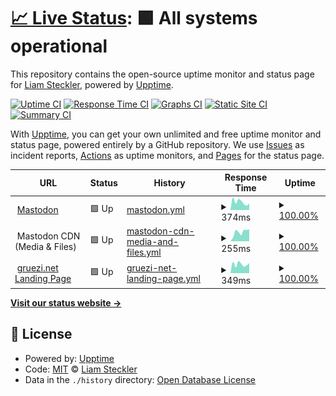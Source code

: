 # [📈 Live Status](https://demo.upptime.js.org): <!--live status--> **🟩 All systems operational**

This repository contains the open-source uptime monitor and status page for [Liam Steckler](https://liamsteckler.com), powered by [Upptime](https://github.com/upptime/upptime).

[![Uptime CI](https://github.com/buckbanzai/status-gruezi-net/workflows/Uptime%20CI/badge.svg)](https://github.com/buckbanzai/status-gruezi-net/actions?query=workflow%3A%22Uptime+CI%22)
[![Response Time CI](https://github.com/buckbanzai/status-gruezi-net/workflows/Response%20Time%20CI/badge.svg)](https://github.com/buckbanzai/status-gruezi-net/actions?query=workflow%3A%22Response+Time+CI%22)
[![Graphs CI](https://github.com/buckbanzai/status-gruezi-net/workflows/Graphs%20CI/badge.svg)](https://github.com/buckbanzai/status-gruezi-net/actions?query=workflow%3A%22Graphs+CI%22)
[![Static Site CI](https://github.com/buckbanzai/status-gruezi-net/workflows/Static%20Site%20CI/badge.svg)](https://github.com/buckbanzai/status-gruezi-net/actions?query=workflow%3A%22Static+Site+CI%22)
[![Summary CI](https://github.com/buckbanzai/status-gruezi-net/workflows/Summary%20CI/badge.svg)](https://github.com/buckbanzai/status-gruezi-net/actions?query=workflow%3A%22Summary+CI%22)

With [Upptime](https://upptime.js.org), you can get your own unlimited and free uptime monitor and status page, powered entirely by a GitHub repository. We use [Issues](https://github.com/buckbanzai/status-gruezi-net/issues) as incident reports, [Actions](https://github.com/buckbanzai/status-gruezi-net/actions) as uptime monitors, and [Pages](https://demo.upptime.js.org) for the status page.

<!--start: status pages-->
<!-- This summary is generated by Upptime (https://github.com/upptime/upptime) -->
<!-- Do not edit this manually, your changes will be overwritten -->
<!-- prettier-ignore -->
| URL | Status | History | Response Time | Uptime |
| --- | ------ | ------- | ------------- | ------ |
| <img alt="" src="https://icons.duckduckgo.com/ip3/mastodon.gruezi.net.ico" height="13"> [Mastodon](https://mastodon.gruezi.net) | 🟩 Up | [mastodon.yml](https://github.com/buckbanzai/status-gruezi-net/commits/HEAD/history/mastodon.yml) | <details><summary><img alt="Response time graph" src="./graphs/mastodon/response-time-week.png" height="20"> 374ms</summary><br><a href="https://status.gruezi.net/history/mastodon"><img alt="Response time 379" src="https://img.shields.io/endpoint?url=https%3A%2F%2Fraw.githubusercontent.com%2Fbuckbanzai%2Fstatus-gruezi-net%2FHEAD%2Fapi%2Fmastodon%2Fresponse-time.json"></a><br><a href="https://status.gruezi.net/history/mastodon"><img alt="24-hour response time 301" src="https://img.shields.io/endpoint?url=https%3A%2F%2Fraw.githubusercontent.com%2Fbuckbanzai%2Fstatus-gruezi-net%2FHEAD%2Fapi%2Fmastodon%2Fresponse-time-day.json"></a><br><a href="https://status.gruezi.net/history/mastodon"><img alt="7-day response time 374" src="https://img.shields.io/endpoint?url=https%3A%2F%2Fraw.githubusercontent.com%2Fbuckbanzai%2Fstatus-gruezi-net%2FHEAD%2Fapi%2Fmastodon%2Fresponse-time-week.json"></a><br><a href="https://status.gruezi.net/history/mastodon"><img alt="30-day response time 377" src="https://img.shields.io/endpoint?url=https%3A%2F%2Fraw.githubusercontent.com%2Fbuckbanzai%2Fstatus-gruezi-net%2FHEAD%2Fapi%2Fmastodon%2Fresponse-time-month.json"></a><br><a href="https://status.gruezi.net/history/mastodon"><img alt="1-year response time 369" src="https://img.shields.io/endpoint?url=https%3A%2F%2Fraw.githubusercontent.com%2Fbuckbanzai%2Fstatus-gruezi-net%2FHEAD%2Fapi%2Fmastodon%2Fresponse-time-year.json"></a></details> | <details><summary><a href="https://status.gruezi.net/history/mastodon">100.00%</a></summary><a href="https://status.gruezi.net/history/mastodon"><img alt="All-time uptime 99.99%" src="https://img.shields.io/endpoint?url=https%3A%2F%2Fraw.githubusercontent.com%2Fbuckbanzai%2Fstatus-gruezi-net%2FHEAD%2Fapi%2Fmastodon%2Fuptime.json"></a><br><a href="https://status.gruezi.net/history/mastodon"><img alt="24-hour uptime 100.00%" src="https://img.shields.io/endpoint?url=https%3A%2F%2Fraw.githubusercontent.com%2Fbuckbanzai%2Fstatus-gruezi-net%2FHEAD%2Fapi%2Fmastodon%2Fuptime-day.json"></a><br><a href="https://status.gruezi.net/history/mastodon"><img alt="7-day uptime 100.00%" src="https://img.shields.io/endpoint?url=https%3A%2F%2Fraw.githubusercontent.com%2Fbuckbanzai%2Fstatus-gruezi-net%2FHEAD%2Fapi%2Fmastodon%2Fuptime-week.json"></a><br><a href="https://status.gruezi.net/history/mastodon"><img alt="30-day uptime 100.00%" src="https://img.shields.io/endpoint?url=https%3A%2F%2Fraw.githubusercontent.com%2Fbuckbanzai%2Fstatus-gruezi-net%2FHEAD%2Fapi%2Fmastodon%2Fuptime-month.json"></a><br><a href="https://status.gruezi.net/history/mastodon"><img alt="1-year uptime 100.00%" src="https://img.shields.io/endpoint?url=https%3A%2F%2Fraw.githubusercontent.com%2Fbuckbanzai%2Fstatus-gruezi-net%2FHEAD%2Fapi%2Fmastodon%2Fuptime-year.json"></a></details>
| <img alt="" src="https://icons.duckduckgo.com/ip3/null.ico" height="13"> Mastodon CDN (Media & Files) | 🟩 Up | [mastodon-cdn-media-and-files.yml](https://github.com/buckbanzai/status-gruezi-net/commits/HEAD/history/mastodon-cdn-media-and-files.yml) | <details><summary><img alt="Response time graph" src="./graphs/mastodon-cdn-media-and-files/response-time-week.png" height="20"> 255ms</summary><br><a href="https://status.gruezi.net/history/mastodon-cdn-media-and-files"><img alt="Response time 288" src="https://img.shields.io/endpoint?url=https%3A%2F%2Fraw.githubusercontent.com%2Fbuckbanzai%2Fstatus-gruezi-net%2FHEAD%2Fapi%2Fmastodon-cdn-media-and-files%2Fresponse-time.json"></a><br><a href="https://status.gruezi.net/history/mastodon-cdn-media-and-files"><img alt="24-hour response time 330" src="https://img.shields.io/endpoint?url=https%3A%2F%2Fraw.githubusercontent.com%2Fbuckbanzai%2Fstatus-gruezi-net%2FHEAD%2Fapi%2Fmastodon-cdn-media-and-files%2Fresponse-time-day.json"></a><br><a href="https://status.gruezi.net/history/mastodon-cdn-media-and-files"><img alt="7-day response time 255" src="https://img.shields.io/endpoint?url=https%3A%2F%2Fraw.githubusercontent.com%2Fbuckbanzai%2Fstatus-gruezi-net%2FHEAD%2Fapi%2Fmastodon-cdn-media-and-files%2Fresponse-time-week.json"></a><br><a href="https://status.gruezi.net/history/mastodon-cdn-media-and-files"><img alt="30-day response time 224" src="https://img.shields.io/endpoint?url=https%3A%2F%2Fraw.githubusercontent.com%2Fbuckbanzai%2Fstatus-gruezi-net%2FHEAD%2Fapi%2Fmastodon-cdn-media-and-files%2Fresponse-time-month.json"></a><br><a href="https://status.gruezi.net/history/mastodon-cdn-media-and-files"><img alt="1-year response time 238" src="https://img.shields.io/endpoint?url=https%3A%2F%2Fraw.githubusercontent.com%2Fbuckbanzai%2Fstatus-gruezi-net%2FHEAD%2Fapi%2Fmastodon-cdn-media-and-files%2Fresponse-time-year.json"></a></details> | <details><summary><a href="https://status.gruezi.net/history/mastodon-cdn-media-and-files">100.00%</a></summary><a href="https://status.gruezi.net/history/mastodon-cdn-media-and-files"><img alt="All-time uptime 99.96%" src="https://img.shields.io/endpoint?url=https%3A%2F%2Fraw.githubusercontent.com%2Fbuckbanzai%2Fstatus-gruezi-net%2FHEAD%2Fapi%2Fmastodon-cdn-media-and-files%2Fuptime.json"></a><br><a href="https://status.gruezi.net/history/mastodon-cdn-media-and-files"><img alt="24-hour uptime 100.00%" src="https://img.shields.io/endpoint?url=https%3A%2F%2Fraw.githubusercontent.com%2Fbuckbanzai%2Fstatus-gruezi-net%2FHEAD%2Fapi%2Fmastodon-cdn-media-and-files%2Fuptime-day.json"></a><br><a href="https://status.gruezi.net/history/mastodon-cdn-media-and-files"><img alt="7-day uptime 100.00%" src="https://img.shields.io/endpoint?url=https%3A%2F%2Fraw.githubusercontent.com%2Fbuckbanzai%2Fstatus-gruezi-net%2FHEAD%2Fapi%2Fmastodon-cdn-media-and-files%2Fuptime-week.json"></a><br><a href="https://status.gruezi.net/history/mastodon-cdn-media-and-files"><img alt="30-day uptime 100.00%" src="https://img.shields.io/endpoint?url=https%3A%2F%2Fraw.githubusercontent.com%2Fbuckbanzai%2Fstatus-gruezi-net%2FHEAD%2Fapi%2Fmastodon-cdn-media-and-files%2Fuptime-month.json"></a><br><a href="https://status.gruezi.net/history/mastodon-cdn-media-and-files"><img alt="1-year uptime 100.00%" src="https://img.shields.io/endpoint?url=https%3A%2F%2Fraw.githubusercontent.com%2Fbuckbanzai%2Fstatus-gruezi-net%2FHEAD%2Fapi%2Fmastodon-cdn-media-and-files%2Fuptime-year.json"></a></details>
| <img alt="" src="https://icons.duckduckgo.com/ip3/gruezi.net.ico" height="13"> [gruezi.net Landing Page](https://gruezi.net) | 🟩 Up | [gruezi-net-landing-page.yml](https://github.com/buckbanzai/status-gruezi-net/commits/HEAD/history/gruezi-net-landing-page.yml) | <details><summary><img alt="Response time graph" src="./graphs/gruezi-net-landing-page/response-time-week.png" height="20"> 349ms</summary><br><a href="https://status.gruezi.net/history/gruezi-net-landing-page"><img alt="Response time 290" src="https://img.shields.io/endpoint?url=https%3A%2F%2Fraw.githubusercontent.com%2Fbuckbanzai%2Fstatus-gruezi-net%2FHEAD%2Fapi%2Fgruezi-net-landing-page%2Fresponse-time.json"></a><br><a href="https://status.gruezi.net/history/gruezi-net-landing-page"><img alt="24-hour response time 393" src="https://img.shields.io/endpoint?url=https%3A%2F%2Fraw.githubusercontent.com%2Fbuckbanzai%2Fstatus-gruezi-net%2FHEAD%2Fapi%2Fgruezi-net-landing-page%2Fresponse-time-day.json"></a><br><a href="https://status.gruezi.net/history/gruezi-net-landing-page"><img alt="7-day response time 349" src="https://img.shields.io/endpoint?url=https%3A%2F%2Fraw.githubusercontent.com%2Fbuckbanzai%2Fstatus-gruezi-net%2FHEAD%2Fapi%2Fgruezi-net-landing-page%2Fresponse-time-week.json"></a><br><a href="https://status.gruezi.net/history/gruezi-net-landing-page"><img alt="30-day response time 318" src="https://img.shields.io/endpoint?url=https%3A%2F%2Fraw.githubusercontent.com%2Fbuckbanzai%2Fstatus-gruezi-net%2FHEAD%2Fapi%2Fgruezi-net-landing-page%2Fresponse-time-month.json"></a><br><a href="https://status.gruezi.net/history/gruezi-net-landing-page"><img alt="1-year response time 295" src="https://img.shields.io/endpoint?url=https%3A%2F%2Fraw.githubusercontent.com%2Fbuckbanzai%2Fstatus-gruezi-net%2FHEAD%2Fapi%2Fgruezi-net-landing-page%2Fresponse-time-year.json"></a></details> | <details><summary><a href="https://status.gruezi.net/history/gruezi-net-landing-page">100.00%</a></summary><a href="https://status.gruezi.net/history/gruezi-net-landing-page"><img alt="All-time uptime 98.60%" src="https://img.shields.io/endpoint?url=https%3A%2F%2Fraw.githubusercontent.com%2Fbuckbanzai%2Fstatus-gruezi-net%2FHEAD%2Fapi%2Fgruezi-net-landing-page%2Fuptime.json"></a><br><a href="https://status.gruezi.net/history/gruezi-net-landing-page"><img alt="24-hour uptime 100.00%" src="https://img.shields.io/endpoint?url=https%3A%2F%2Fraw.githubusercontent.com%2Fbuckbanzai%2Fstatus-gruezi-net%2FHEAD%2Fapi%2Fgruezi-net-landing-page%2Fuptime-day.json"></a><br><a href="https://status.gruezi.net/history/gruezi-net-landing-page"><img alt="7-day uptime 100.00%" src="https://img.shields.io/endpoint?url=https%3A%2F%2Fraw.githubusercontent.com%2Fbuckbanzai%2Fstatus-gruezi-net%2FHEAD%2Fapi%2Fgruezi-net-landing-page%2Fuptime-week.json"></a><br><a href="https://status.gruezi.net/history/gruezi-net-landing-page"><img alt="30-day uptime 100.00%" src="https://img.shields.io/endpoint?url=https%3A%2F%2Fraw.githubusercontent.com%2Fbuckbanzai%2Fstatus-gruezi-net%2FHEAD%2Fapi%2Fgruezi-net-landing-page%2Fuptime-month.json"></a><br><a href="https://status.gruezi.net/history/gruezi-net-landing-page"><img alt="1-year uptime 100.00%" src="https://img.shields.io/endpoint?url=https%3A%2F%2Fraw.githubusercontent.com%2Fbuckbanzai%2Fstatus-gruezi-net%2FHEAD%2Fapi%2Fgruezi-net-landing-page%2Fuptime-year.json"></a></details>

<!--end: status pages-->

[**Visit our status website →**](https://demo.upptime.js.org)

## 📄 License

- Powered by: [Upptime](https://github.com/upptime/upptime)
- Code: [MIT](./LICENSE) © [Liam Steckler](https://liamsteckler.com)
- Data in the `./history` directory: [Open Database License](https://opendatacommons.org/licenses/odbl/1-0/)
